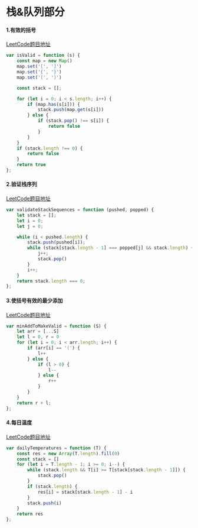 # 栈&队列部分

#### 1.有效的括号

[LeetCode题目地址](https://leetcode-cn.com/problems/valid-parentheses/)

```JavaScript
var isValid = function (s) {
    const map = new Map()
    map.set('[', ']')
    map.set('{', '}')
    map.set('(', ')')

    const stack = [];

    for (let i = 0; i < s.length; i++) {
        if (map.has(s[i])) {
            stack.push(map.get(s[i]))
        } else {
            if (stack.pop() !== s[i]) {
                return false
            }
        }
    }
    if (stack.length !== 0) {
        return false
    }
    return true
};
```

#### 2.验证栈序列

[LeetCode题目地址](https://leetcode-cn.com/problems/validate-stack-sequences/)

```javascript
var validateStackSequences = function (pushed, popped) {
    let stack = [];
    let i = 0;
    let j = 0;

    while (i < pushed.length) {
        stack.push(pushed[i]);
        while (stack[stack.length - 1] === popped[j] && stack.length) {
            j++;
            stack.pop()
        }
        i++;
    }
    return stack.length === 0;
};
```

#### 3.使括号有效的最少添加

[LeetCode题目地址](https://leetcode-cn.com/problems/minimum-add-to-make-parentheses-valid/)

```javascript
var minAddToMakeValid = function (S) {
    let arr = [...S]
    let l = 0, r = 0
    for (let i = 0; i < arr.length; i++) {
        if (arr[i] == '(') {
            l++
        } else {
            if (l > 0) {
                l--
            } else {
                r++
            }
        }
    }
    return r + l;
};
```

#### 4.每日温度

[LeetCode题目地址](https://leetcode-cn.com/problems/daily-temperatures/)

```javascript
var dailyTemperatures = function (T) {
    const res = new Array(T.length).fill(0)
    const stack = []
    for (let i = T.length - 1; i >= 0; i--) {
        while (stack.length && T[i] >= T[stack[stack.length - 1]]) {
            stack.pop()
        }
        if (stack.length) {
            res[i] = stack[stack.length - 1] - i
        }
        stack.push(i)
    }
    return res
};
```

